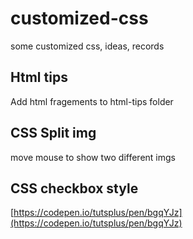 # customized-css
some customized css, ideas, records
## Html tips
Add html fragements to html-tips folder
## CSS Split img
move mouse to show two different imgs
## CSS checkbox style

[https://codepen.io/tutsplus/pen/bgqYJz](https://codepen.io/tutsplus/pen/bgqYJz)

